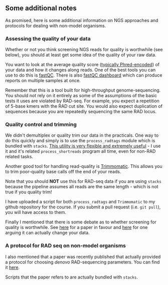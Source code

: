 ## Some additional notes

As promised, here is some additional information on NGS approaches and protocols for dealing with non-model organisms.

### Assessing the quality of your data

Whether or not you think screening NGS reads for quality is worthwhile (see below), you should at least get some idea of the quality of your raw data.

You want to look at the average quality score ([typically Phred-encoded](https://en.wikipedia.org/wiki/Phred_quality_score)) of your data and how it changes along reads. One of the best tools you can use to do this is [fastQC](https://www.bioinformatics.babraham.ac.uk/projects/fastqc/). There is also [fastQC dashboard](https://github.com/pnnl/fqc) which can produce reports on multiple samples at once. 

Remember that this is a tool built for high-throughput genome-sequencing. You should not rely on it entirely as some of the assumptions of the basic tests it uses are violated by RAD-seq. For example, you expect a repetition of 5-base kmers with the RAD cut site. You would also expect duplication of sequences because you are repeatedly sequencing the same RAD locus.

### Quality control and trimming

We didn't demultiplex or quality trim our data in the practicals. One way to do this quickly and simply is to use the `process_radtags` module which is bundled with `stacks`. [This utility is very flexible and extremely useful](http://catchenlab.life.illinois.edu/stacks/comp/process_radtags.php) - I use it and it's related `process_shortreads` program all time, even for non-RAD related tasks. 

Another good tool for handling read-quality is [Trimmomatic](http://www.usadellab.org/cms/?page=trimmomatic). This allows you to trim poor-quality base calls off the end of your reads.

Note that you should **NOT** use this for RAD-seq data if you are using `stacks` because the pipeline assumes all reads are the same length - which is not true if you quality trim!

I have uploaded a script for both `process_radtags` and `Trimmomatic` to my github repository for the course. If you submit a pull request (i.e. `git pull`), you will have access to them.

Finally I mentioned that there is some debate as to whether screening for quality is worthwhile. See [here](http://journals.plos.org/plosone/article?id=10.1371/journal.pone.0085024) for a paper in favour and [here](https://www.ncbi.nlm.nih.gov/pmc/articles/PMC4766705/) for one arguing it can actually change your data. 

### A protocol for RAD seq on non-model organisms

I also mentioned that a paper was recently published that actually provided a protocol for choosing *denovo* RAD-sequencing parameters. You can find it [here](http://onlinelibrary.wiley.com/doi/10.1111/2041-210X.12775/abstract).

Scripts that the paper refers to are actually bundled with `stacks`.